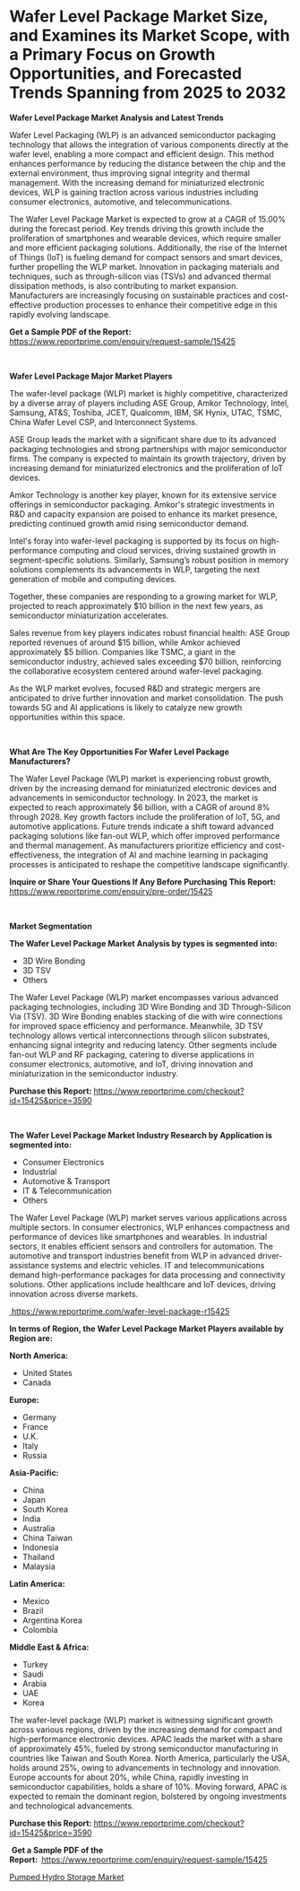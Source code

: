 <p><h1>Wafer Level Package Market Size, and Examines its Market Scope, with a Primary Focus on Growth Opportunities, and Forecasted Trends Spanning from 2025 to 2032</h1></p><p><strong>Wafer Level Package Market Analysis and Latest Trends</strong></p>
<p><p>Wafer Level Packaging (WLP) is an advanced semiconductor packaging technology that allows the integration of various components directly at the wafer level, enabling a more compact and efficient design. This method enhances performance by reducing the distance between the chip and the external environment, thus improving signal integrity and thermal management. With the increasing demand for miniaturized electronic devices, WLP is gaining traction across various industries including consumer electronics, automotive, and telecommunications.</p><p>The Wafer Level Package Market is expected to grow at a CAGR of 15.00% during the forecast period. Key trends driving this growth include the proliferation of smartphones and wearable devices, which require smaller and more efficient packaging solutions. Additionally, the rise of the Internet of Things (IoT) is fueling demand for compact sensors and smart devices, further propelling the WLP market. Innovation in packaging materials and techniques, such as through-silicon vias (TSVs) and advanced thermal dissipation methods, is also contributing to market expansion. Manufacturers are increasingly focusing on sustainable practices and cost-effective production processes to enhance their competitive edge in this rapidly evolving landscape.</p></p>
<p><strong>Get a Sample PDF of the Report:&nbsp;</strong> <a href="https://www.reportprime.com/enquiry/request-sample/15425?utm_campaign=2247&utm_medium=2&utm_source=Github&utm_content=ia&utm_term=20032025&utm_id=wafer-level-package">https://www.reportprime.com/enquiry/request-sample/15425</a></p>
<p>&nbsp;</p>
<p><strong>Wafer Level Package Major Market Players</strong></p>
<p><p>The wafer-level package (WLP) market is highly competitive, characterized by a diverse array of players including ASE Group, Amkor Technology, Intel, Samsung, AT&S, Toshiba, JCET, Qualcomm, IBM, SK Hynix, UTAC, TSMC, China Wafer Level CSP, and Interconnect Systems. </p><p>ASE Group leads the market with a significant share due to its advanced packaging technologies and strong partnerships with major semiconductor firms. The company is expected to maintain its growth trajectory, driven by increasing demand for miniaturized electronics and the proliferation of IoT devices.</p><p>Amkor Technology is another key player, known for its extensive service offerings in semiconductor packaging. Amkor's strategic investments in R&D and capacity expansion are poised to enhance its market presence, predicting continued growth amid rising semiconductor demand.</p><p>Intel's foray into wafer-level packaging is supported by its focus on high-performance computing and cloud services, driving sustained growth in segment-specific solutions. Similarly, Samsung’s robust position in memory solutions complements its advancements in WLP, targeting the next generation of mobile and computing devices.</p><p>Together, these companies are responding to a growing market for WLP, projected to reach approximately $10 billion in the next few years, as semiconductor miniaturization accelerates. </p><p>Sales revenue from key players indicates robust financial health: ASE Group reported revenues of around $15 billion, while Amkor achieved approximately $5 billion. Companies like TSMC, a giant in the semiconductor industry, achieved sales exceeding $70 billion, reinforcing the collaborative ecosystem centered around wafer-level packaging.</p><p>As the WLP market evolves, focused R&D and strategic mergers are anticipated to drive further innovation and market consolidation. The push towards 5G and AI applications is likely to catalyze new growth opportunities within this space.</p></p>
<p>&nbsp;</p>
<p><strong>What Are The Key Opportunities For Wafer Level Package Manufacturers?</strong></p>
<p><p>The Wafer Level Package (WLP) market is experiencing robust growth, driven by the increasing demand for miniaturized electronic devices and advancements in semiconductor technology. In 2023, the market is expected to reach approximately $6 billion, with a CAGR of around 8% through 2028. Key growth factors include the proliferation of IoT, 5G, and automotive applications. Future trends indicate a shift toward advanced packaging solutions like fan-out WLP, which offer improved performance and thermal management. As manufacturers prioritize efficiency and cost-effectiveness, the integration of AI and machine learning in packaging processes is anticipated to reshape the competitive landscape significantly.</p></p>
<p><strong>Inquire or Share Your Questions If Any Before Purchasing This Report:</strong> <a href="https://www.reportprime.com/enquiry/pre-order/15425?utm_campaign=2247&utm_medium=2&utm_source=Github&utm_content=ia&utm_term=20032025&utm_id=wafer-level-package">https://www.reportprime.com/enquiry/pre-order/15425</a></p>
<p>&nbsp;</p>
<p><strong>Market Segmentation</strong></p>
<p><strong>The Wafer Level Package Market Analysis by types is segmented into:</strong></p>
<p><ul><li>3D Wire Bonding</li><li>3D TSV</li><li>Others</li></ul></p>
<p><p>The Wafer Level Package (WLP) market encompasses various advanced packaging technologies, including 3D Wire Bonding and 3D Through-Silicon Via (TSV). 3D Wire Bonding enables stacking of die with wire connections for improved space efficiency and performance. Meanwhile, 3D TSV technology allows vertical interconnections through silicon substrates, enhancing signal integrity and reducing latency. Other segments include fan-out WLP and RF packaging, catering to diverse applications in consumer electronics, automotive, and IoT, driving innovation and miniaturization in the semiconductor industry.</p></p>
<p><strong>Purchase this Report:&nbsp;</strong><a href="https://www.reportprime.com/checkout?id=15425&price=3590&utm_campaign=2247&utm_medium=2&utm_source=Github&utm_content=ia&utm_term=20032025&utm_id=wafer-level-package">https://www.reportprime.com/checkout?id=15425&price=3590</a></p>
<p>&nbsp;</p>
<p><strong>The Wafer Level Package Market Industry Research by Application is segmented into:</strong></p>
<p><ul><li>Consumer Electronics</li><li>Industrial</li><li>Automotive & Transport</li><li>IT & Telecommunication</li><li>Others</li></ul></p>
<p><p>The Wafer Level Package (WLP) market serves various applications across multiple sectors. In consumer electronics, WLP enhances compactness and performance of devices like smartphones and wearables. In industrial sectors, it enables efficient sensors and controllers for automation. The automotive and transport industries benefit from WLP in advanced driver-assistance systems and electric vehicles. IT and telecommunications demand high-performance packages for data processing and connectivity solutions. Other applications include healthcare and IoT devices, driving innovation across diverse markets.</p></p>
<p><a href="https://www.reportprime.com/wafer-level-package-r15425?utm_campaign=2247&utm_medium=2&utm_source=Github&utm_content=ia&utm_term=20032025&utm_id=wafer-level-package">&nbsp;https://www.reportprime.com/wafer-level-package-r15425</a></p>
<p><strong>In terms of Region, the Wafer Level Package Market Players available by Region are:</strong></p>
<p>
    <p> <strong> North America: </strong>
        <ul>
            <li>United States</li>
            <li>Canada</li>
        </ul>
        </p> 
    <p> <strong> Europe: </strong>
        <ul>
            <li>Germany</li>
            <li>France</li>
            <li>U.K.</li>
            <li>Italy</li>
            <li>Russia</li>
        </ul>
        </p> 
    <p> <strong> Asia-Pacific: </strong>
        <ul>
            <li>China</li>
            <li>Japan</li>
            <li>South Korea</li>
            <li>India</li>
            <li>Australia</li>
            <li>China Taiwan</li>
            <li>Indonesia</li>
            <li>Thailand</li>
            <li>Malaysia</li>
        </ul>
        </p> 
    <p> <strong> Latin America: </strong>
        <ul>
            <li>Mexico</li>
            <li>Brazil</li>
            <li>Argentina Korea</li>
            <li>Colombia</li>
        </ul>
        </p> 
    <p> <strong> Middle East & Africa: </strong>
        <ul>
            <li>Turkey</li>
            <li>Saudi</li>
            <li>Arabia</li>
            <li>UAE</li>
            <li>Korea</li>
        </ul>
    </p>
    </p>
<p><p>The wafer-level package (WLP) market is witnessing significant growth across various regions, driven by the increasing demand for compact and high-performance electronic devices. APAC leads the market with a share of approximately 45%, fueled by strong semiconductor manufacturing in countries like Taiwan and South Korea. North America, particularly the USA, holds around 25%, owing to advancements in technology and innovation. Europe accounts for about 20%, while China, rapidly investing in semiconductor capabilities, holds a share of 10%. Moving forward, APAC is expected to remain the dominant region, bolstered by ongoing investments and technological advancements.</p></p>
<p><strong>Purchase this Report: </strong><a href="https://www.reportprime.com/checkout?id=15425&price=3590&utm_campaign=2247&utm_medium=2&utm_source=Github&utm_content=ia&utm_term=20032025&utm_id=wafer-level-package">https://www.reportprime.com/checkout?id=15425&price=3590</a></p>
<p>&nbsp;<strong>Get a Sample PDF of the Report:&nbsp;&nbsp;</strong><a href="https://www.reportprime.com/enquiry/request-sample/15425?utm_campaign=2247&utm_medium=2&utm_source=Github&utm_content=ia&utm_term=20032025&utm_id=wafer-level-package">https://www.reportprime.com/enquiry/request-sample/15425</a></p>
<p><strong></strong></p>
<p><p><a href="https://github.com/billejuman43/Market-Research-Report-List-1/blob/main/pumped-hydro-storage-market.md?utm_campaign=2247&utm_medium=2&utm_source=Github&utm_content=ia&utm_term=20032025&utm_id=wafer-level-package">Pumped Hydro Storage Market</a></p></p>